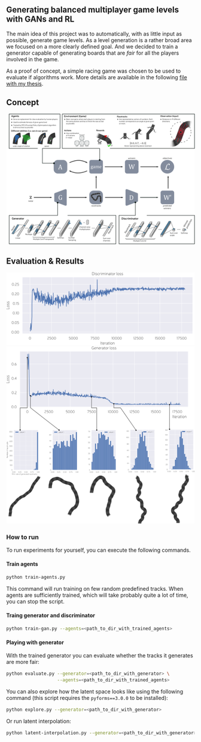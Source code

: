 ## Generating balanced multiplayer game levels with GANs and RL
The main idea of this project was to automatically, with as little input as possible, generate game levels. As a level generation is a rather broad area we focused on a more clearly defined goal. And we decided to train a generator capable of generating boards that are _fair_ for all the players involved in the game.

As a proof of concept, a simple racing game was chosen to be used to evaluate if algorithms work. More details are available in the following [file with my thesis](https://drive.google.com/file/d/1ypxK8KeoR3lBjRLUbAzpL4O2isyZhATc/view?usp=sharing).


## Concept
![diagram of a system from the poster](/images/concept-diagram.svg)


## Evaluation & Results
![discriminator loss](/images/discriminator-loss.svg)
![generator loss and tracks](/images/generator-training.svg)

### How to run
To run experiments for yourself, you can execute the following commands.

#### Train agents
```bash
python train-agents.py
```
This command will run training on few random predefined tracks. When agents are sufficiently trained, which will take probably quite a lot of time, you can stop the script.

#### Traing generator and discriminator
```bash
python train-gan.py --agents=<path_to_dir_with_trained_agents>
```

#### Playing with generator
With the trained generator you can evaluate whether the tracks it generates are more fair:
```bash
python evaluate.py --generator=<path_to_dir_with_generator> \
                   --agents=<path_to_dir_with_trained_agents>
```

You can also explore how the latent space looks like using the following command (this script requires the `pyforms==3.0.0` to be installed):
```bash
python explore.py --generator=<path_to_dir_with_generator>
```

Or run latent interpolation:
```bash
python latent-interpolation.py --generator=<path_to_dir_with_generator>
```
